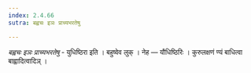 ```yaml
---
index: 2.4.66
sutra: बह्वचः इञः प्राच्यभरतेषु

---
```

_बह्वचः इञः प्राच्यभरतेषु_ - युधिष्ठिरा इति । बहुष्वेव लुक् । नेह — यौधिष्ठिरिः । कुरुलक्षणं ण्यं बाधित्वा बाह्वादित्वादिञ् ।